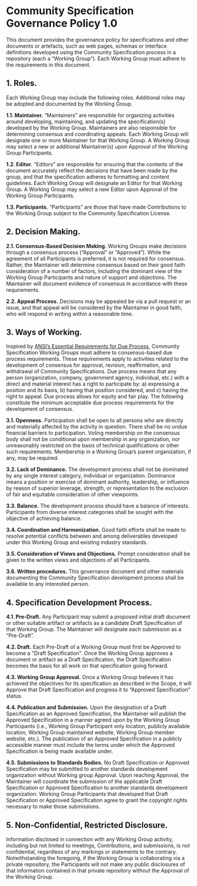 # Community Specification Governance Policy 1.0

This document provides the governance policy for specifications and other documents or artefacts, such as web pages, schemas or interface definitions developed using the Community Specification process in a repository (each a “Working Group”). Each Working Group must adhere to the requirements in this document.



## 1.	Roles.

Each Working Group may include the following roles. Additional roles may be adopted and documented by the Working Group.

**1.1.	Maintainer.** “Maintainers” are responsible for organizing activities around developing, maintaining, and updating the specification(s) developed by the Working Group.  Maintainers are also responsible for determining consensus and coordinating appeals.  Each Working Group will designate one or more Maintainer for that Working Group.  A Working Group may select a new or additional Maintainer(s) upon Approval of the Working Group Participants.  

**1.2.	Editor.**  “Editors” are responsible for ensuring that the contents of the document accurately reflect the decisions that have been made by the group, and that the specification adheres to formatting and content guidelines. Each Working Group will designate an Editor for that Working Group.  A Working Group may select a new Editor upon Approval of the Working Group Participants.

**1.3.	Participants.**  “Participants” are those that have made Contributions to the Working Group subject to the Community Specification License.

## 2.	Decision Making.

**2.1.	Consensus-Based Decision Making.**  Working Groups make decisions through a consensus process (“Approval” or “Approved”).  While the agreement of all Participants is preferred, it is not required for consensus.  Rather, the Maintainer will determine consensus based on their good faith consideration of a number of factors, including the dominant view of the Working Group Participants and nature of support and objections.  The Maintainer will document evidence of consensus in accordance with these requirements. 

**2.2.	Appeal Process.**  Decisions may be appealed be via a pull request or an issue, and that appeal will be considered by the Maintainer in good faith, who will respond in writing within a reasonable time.

## 3.	Ways of Working.

Inspired by [ANSI’s Essential Requirements for Due Process](https://share.ansi.org/Shared%20Documents/Standards%20Activities/American%20National%20Standards/Procedures,%20Guides,%20and%20Forms/2020_ANSI_Essential_Requirements.pdf), Community Specification Working Groups must adhere to consensus-based due process requirements.  These requirements apply to activities related to the development of consensus for approval, revision, reaffirmation, and withdrawal of Community Specifications.  Due process means that any person (organization, company, government agency, individual, etc.) with a direct and material interest has a right to participate by: a) expressing a position and its basis, b) having that position considered, and c) having the right to appeal. Due process allows for equity and fair play. The following constitute the minimum acceptable due process requirements for the development of consensus.

**3.1.	Openness.**  Participation shall be open to all persons who are directly and materially affected by the activity in question. There shall be no undue financial barriers to participation. Voting membership on the consensus body shall not be conditional upon membership in any organization, nor unreasonably restricted on the basis of technical qualifications or other such requirements.  Membership in a Working Group’s parent organization, if any, may be required.

**3.2.	Lack of Dominance.**  The development process shall not be dominated by any single interest category, individual or organization. Dominance means a position or exercise of dominant authority, leadership, or influence by reason of superior leverage, strength, or representation to the exclusion of fair and equitable consideration of other viewpoints.

**3.3.	Balance.**  The development process should have a balance of interests. Participants from diverse interest categories shall be sought with the objective of achieving balance.

**3.4.	Coordination and Harmonization.**  Good faith efforts shall be made to resolve potential conflicts between and among deliverables developed under this Working Group and existing industry standards.

**3.5.	Consideration of Views and Objections.**  Prompt consideration shall be given to the written views and objections of all Participants.

**3.6.	Written procedures.**  This governance document and other materials documenting the Community Specification development process shall be available to any interested person.

## 4.	Specification Development Process.  

**4.1.	Pre-Draft.**  Any Participant may submit a proposed initial draft document or other suitable artifact or artifacts as a candidate Draft Specification of that Working Group.  The Maintainer will designate each submission as a “Pre-Draft”.


**4.2.	Draft.**  Each Pre-Draft of a Working Group must first be Approved to become a "Draft Specification".  Once the Working Group approves a document or artifact as a Draft Specification, the Draft Specification becomes the basis for all work on that specification going forward.


**4.3.	Working Group Approval.**  Once a Working Group believes it has achieved the objectives for its specification as described in the Scope, it will Approve that Draft Specification and progress it to “Approved Specification” status. 

**4.4.	Publication and Submission.**  Upon the designation of a Draft Specification as an Approved Specification, the Maintainer will publish the Approved Specification in a manner agreed upon by the Working Group Participants (i.e., Working Group Participant only location, publicly available location, Working Group maintained website, Working Group member website, etc.).  The publication of an Approved Specification in a publicly accessible manner must include the terms under which the Approved Specification is being made available under.

**4.5.	Submissions to Standards Bodies.**  No Draft Specification or Approved Specification may be submitted to another standards development organization without Working group Approval. Upon reaching Approval, the Maintainer will coordinate the submission of the applicable Draft Specification or Approved Specification to another standards development organization. Working Group Participants that developed that Draft Specification or Approved Specification agree to grant the copyright rights necessary to make those submissions.

## 5. Non-Confidential, Restricted Disclosure.

Information disclosed in connection with any Working Group activity, including but not limited to meetings, Contributions, and submissions, is not confidential, regardless of any markings or statements to the contrary.  Notwithstanding the foregoing, if the Working Group is collaborating via a private repository, the Participants will not make any public disclosures of that information contained in that private repository without the Approval of the Working Group.  
